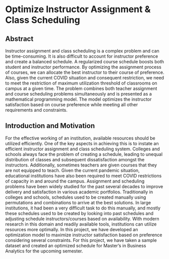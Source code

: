 # Optimize Instructor Assignment & Class Scheduling

## Abstract

Instructor assignment and class scheduling is a complex problem and can be time-consuming. It is also difficult to account for instructor preference and create a balanced schedule. A regularized course schedule boosts both student and instructor performance. By optimizing the assignment process of courses, we can allocate the best instructor to their course of preference. Also, given the current COVID situation and consequent restriction, we need to meet the restriction of maximum utilization threshold of classrooms on campus at a given time.
The problem combines both teacher assignment and course scheduling problems simultaneously and is presented as a mathematical programming model. The model optimizes the instructor satisfaction based on course preference while meeting all other requirements and constraints.

## Introduction and Motivation
For the effective working of an institution, available resources should be utilized efficiently. One of the key aspects in achieving this is to instate an efficient instructor assignment and class scheduling system.
Colleges and schools always face the problem of creating a schedule, leading to unequal distribution of classes and subsequent dissatisfaction amongst the instructors. Additionally, sometimes teachers are given courses that they are not equipped to teach. Given the current pandemic situation, educational institutions have also been required to meet COVID restrictions of capacity in and around the campus.
Assignment and scheduling problems have been widely studied for the past several decades to improve delivery and satisfaction in various academic portfolios. Traditionally in colleges and schools, schedules used to be created manually using permutations and combinations to arrive at the best solutions. In large institutions, it had been a very difficult task to do this manually, and mostly these schedules used to be created by looking into past schedules and adjusting schedule instructors/courses based on availability. With modern research in this domain and readily available tools, institutions can utilize resources more optimally.
In this project, we have developed an optimization model to maximize instructor satisfaction based on preference considering several constraints. For this project, we have taken a sample dataset and created an optimized schedule for Master’s in Business Analytics for the upcoming semester.